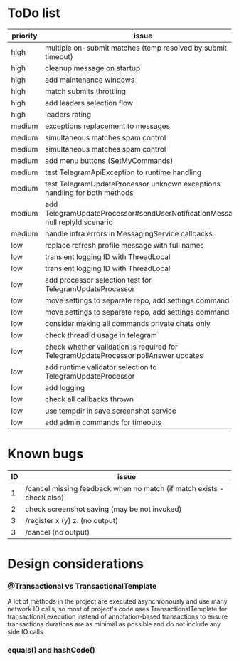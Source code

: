 # ToDo list

| priority | issue                                                                               |
|----------|-------------------------------------------------------------------------------------|
| high     | multiple on-submit matches (temp resolved by submit timeout)                        |
| high     | cleanup message on startup                                                          |
| high     | add maintenance windows                                                             |
| high     | match submits throttling                                                            |
| high     | add leaders selection flow                                                          |
| high     | leaders rating                                                                      |
| medium   | exceptions replacement to messages                                                  |
| medium   | simultaneous matches spam control                                                   |
| medium   | simultaneous matches spam control                                                   |
| medium   | add menu buttons (SetMyCommands)                                                    |
| medium   | test TelegramApiException to runtime handling                                       |
| medium   | test TelegramUpdateProcessor unknown exceptions handling for both methods           |
| medium   | add TelegramUpdateProcessor#sendUserNotificationMessage null replyId scenario       |
| medium   | handle infra errors in MessagingService callbacks                                   |
| low      | replace refresh profile message with full names                                     |
| low      | transient logging ID with ThreadLocal                                               |
| low      | transient logging ID with ThreadLocal                                               |
| low      | add processor selection test for TelegramUpdateProcessor                            |
| low      | move settings to separate repo, add settings command                                |
| low      | move settings to separate repo, add settings command                                |
| low      | consider making all commands private chats only                                     |
| low      | check threadId usage in telegram                                                    |
| low      | check whether validation is required for TelegramUpdateProcessor pollAnswer updates |
| low      | add runtime validator selection to TelegramUpdateProcessor                          |
| low      | add logging                                                                         |
| low      | check all callbacks thrown                                                          |
| low      | use tempdir in save screenshot service                                              |
| low      | add admin commands for timeouts                                                     |

# Known bugs

| ID | issue                                                                 |
|----|-----------------------------------------------------------------------|
| 1  | /cancel missing feedback when no match (if match exists - check also) | 
| 2  | check screenshot saving (may be not invoked)                          |
| 3  | /register x (y) z.           (no output)                              |
| 3  | /cancel           (no output)                                         |

# Design considerations

### @Transactional vs TransactionalTemplate

A lot of methods in the project are executed asynchronously and use many network IO calls, so most of project's code
uses TransactionalTemplate for transactional execution instead of annotation-based transactions to ensure transactions
durations are as minimal as possible and do not include any side IO calls.

### equals() and hashCode()
